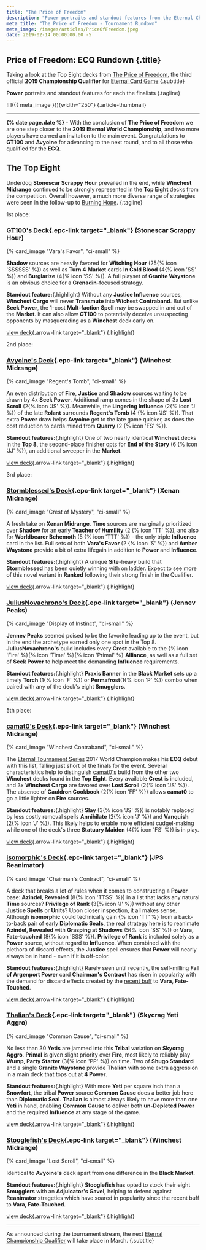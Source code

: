 ```yaml
---
title: "The Price of Freedom"
description: "Power portraits and standout features from the Eternal Championship Qualifier: The Price of Freedom"
meta_title: "The Price of Freedom - Tournament Rundown"
meta_image: /images/articles/PriceOfFreedom.jpeg
date: 2019-02-14 00:00:00.00 -5
---
```

## Price of Freedom: ECQ Rundown  {.title}

Taking a look at the Top Eight decks from [The Price of Freedom][], the third official **2019 Championship Qualifier** for [Eternal Card Game][]
{.subtitle}

  [The Price of Freedom]: https://www.direwolfdigital.com/news/eternal-championship-qualifier-price-of-freedom/
  [Eternal Card Game]: https://www.direwolfdigital.com/eternal/

**Power** portraits and standout features for each the finalists
{.tagline}

![]({{ meta_image }}){width="250"}
{.article-thumbnail}

----

**{% date page.date %}** - With the conclusion of **The Price of Freedom** we are one step closer to the **2019 Eternal World Championship**, and two more players have earned an invitation to the main event. Congratulations to **GT100** and **Avyoine** for advancing to the next round, and to all those who qualified for the **ECQ**.

## The Top Eight

Underdog **Stonescar Scrappy Hour** prevailed in the end, while **Winchest Midrange** continued to be strongly represented in the **Top Eight** decks from the competition. Overall however, a much more diverse range of strategies were seen in the follow-up to [Burning Hope][].
{.tagline}

  [Burning Hope]: /articles/BurningHope.html

<!-- <span style="color: #81C3F4">All of the summaries here include a standout feature describing what sets each deck apart from the others.</span> -->

<div class="pre-headline first">1st place:</div>

### [GT100's Deck][deck-1]{.epc-link target="_blank"} (Stonescar Scrappy Hour)

  [deck-1]: https://www.shiftstoned.com/epc/?d=EBoMEBFEBICFtHEBlIEpfPEAjBEBdEE5GCBrIEBnMDDsHEDuBDB2JBBBIB5HEDsIEDBEA8BEBjNCAABBrIBEgHBrfPBDsHBF2F&t=GT100's%20Deck's%20Deck%20%7BECQ%20Price%20of%20Freedom%7D

{% card_image "Vara's Favor", "ci-small" %}

**Shadow** sources are heavily favored for **Witching Hour** (25{% icon 'SSSSSS' %}) as well as **Turn 4** **Market** cards **In Cold Blood** (4{% icon 'SS' %}) and **Burglarize** (4{% icon 'SS' %}). A full playset of **Granite Waystone** is an obvious choice for a **Grenadin**-focused strategy.

**Standout feature:**{.highlight} Without any **Justice Influence** sources, **Winchest Cargo** will never **Transmute** into **Wichest Contraband**. But unlike **Seek Power**, the 1-cost **Mult-faction Spell** may be swapped in and out of the **Market**. It can also allow **GT100** to potentially deceive unsuspecting opponents by masquerading as a **Winchest** deck early on.

[view deck][deck-1]{.arrow-link target="_blank"}
{.highlight}

<div class="pre-headline second">2nd place:</div>

### [Avyoine's Deck][deck-2]{.epc-link target="_blank"} (Winchest Midrange)

  [deck-2]: https://www.shiftstoned.com/epc/?d=EFtCEB4MEBIDFwGEpfPEFvHCFyGEFmGECsHEsfTEBsFDE2HCF2FEFkBDBBDB-DCB5HEDsIEEzHCDoIDA8BCA4BCA3BCAABrfBBsfCBF1GBEqEBFuD&t=Avyoine's%20Deck%20%7BECQ%20Price%20of%20Freedom%7D

{% card_image "Regent's Tomb", "ci-small" %}

An even distribution of **Fire**, **Justice** and **Shadow** sources waiting to be drawn by 4x **Seek Power**. Additional ramp comes in the shape of 3x **Lost Scroll** (2{% icon 'JS' %}). Meanwhile, the **Lingering Influence** (2{% icon 'J' %}) of the late **Rolant** surrounds **Regent's Tomb** (4 {% icon 'JS' %}). That extra **Power** draw helps **Avyoine** get to the late game quicker, as does the cost reduction to cards mined from **Quarry** (2 {% icon 'FS' %}).

**Standout features:**{.highlight} One of two nearly identical **Winchest** decks in the **Top 8**, the second-place finisher opts for **End of the Story** (6 {% icon 'JJ' %}), an additional sweeper in the **Market**.

[view deck][deck-2]{.arrow-link target="_blank"}
{.highlight}

<div class="pre-headline third">3rd place:</div>

### [Stormblessed's Deck][deck-3]{.epc-link target="_blank"} (Xenan Midrange)

  [deck-3]: https://www.shiftstoned.com/epc/?d=CB7HCBtIEEjCEB2PEAjBDEkCECvGEF9GEBjDDF4BEsfTEFkCCD3CEFgHCF2FFB5HGB_BEDzBEEqIEA9BCCpGCAABB6HBD_BBCsBBrfPBpfJ&t=Stormblessed's%20Deck%20%7BECQ%20Price%20of%20Freedom%7D

{% card_image "Crest of Mystery", "ci-small" %}

A fresh take on **Xenan Midrange**. **Time** sources are marginally prioritized over **Shadow** for an early **Teacher of Humility** (2 {% icon 'TT' %}), and also for **Worldbearer Behemoth** (5 {% icon 'TTT' %}) - the only triple **Influence** card in the list. Full sets of both **Vara's Favor** (2 {% icon 'S' %}) and **Amber Waystone** provide a bit of extra lifegain in addition to **Power** and **Influence**.

<!-- 20T/19S. 4x Amber Waystone. 4x Vara's Favor. -->

**Standout features:**{.highlight} A unique **Site**-heavy build that **Stormblessed** has been quietly winning with on ladder. Expect to see more of this novel variant in **Ranked** following their strong finish in the Qualifier.

[view deck][deck-3]{.arrow-link target="_blank"}
{.highlight}

### [JuliusNovachrono's Deck][deck-4]{.epc-link target="_blank"} (Jennev Peaks)

  [deck-4]: https://www.shiftstoned.com/epc/?d=EBhGEB4MEBIErfVEDlFEF0HEFsGEF3GEBjDEBjHCFkCEC3FEFkBEBBCB7FDB_BEDqIED7HEDlIBA1BCA2BBA_BCAABC8FBEjFBF7GBF1HBCrF&t=JuliusNovachrono's%20Deck%20%7BECQ%20Price%20of%20Freedom%7D

{% card_image "Display of Instinct", "ci-small" %}

<!-- 19F/18T/16P. -->

**Jennev Peaks** seemed poised to be the favorite leading up to the event, but in the end the archetype earned only one spot in the Top 8. **JuliusNovachrono's** build includes every **Crest** available to the {% icon 'Fire' %}{% icon 'Time' %}{% icon 'Primal' %} **Alliance**, as well as a full set of **Seek Power** to help meet the demanding **Influence** requirements.

**Standout features:**{.highlight} **Praxis Banner** in the **Black Market** sets up a timely **Torch** (1{% icon 'F' %}) or **Permafrost**(1{% icon 'P' %}) combo when paired with any of the deck's eight **Smugglers**.

[view deck][deck-4]{.arrow-link target="_blank"}
{.highlight}

<div class="pre-headline fifth">5th place:</div>

### [camat0's Deck][deck-5]{.epc-link target="_blank"} (Winchest Midrange)

  [deck-5]: https://www.shiftstoned.com/epc/?d=CFtCEB4MEBIDFtHCBtIEpfPEBvEDFvHEFyGEFmGDBjMEsfTEE2HEFkBCBBFB-DDB5HEDsIEEzHEDoICA8BCA3BCAABF1GBFaBB9JBBsFBFuD&t=camat0's%20Deck%20%7BECQ%20Price%20of%20Freedom%7D

{% card_image "Winchest Contraband", "ci-small" %}

<!-- 19F/22J/22S. -->

The [Eternal Tournament Series][] 2017 World Champion makes his **ECQ** debut with this list, falling just short of the finals for the event. Several characteristics help to distinguish [camat0's][] build from the other two **Winchest** decks found in the **Top Eight**. Every available **Crest** is included, and 3x **Winchest Cargo** are favored over **Lost Scroll** (2{% icon 'JS' %}). The absence of **Cauldron Cookbook** (2{% icon 'FF' %}) allows **camat0** to go a little lighter on **Fire** sources.

  [Eternal Tournament Series]: https://rngeternal.com/
  [camat0's]: https://twitter.com/camat0_

**Standout features:**{.highlight} **Slay** (3{% icon 'JS' %}) is notably replaced by less costly removal spells **Annihilate** (2{% icon 'J' %}) and **Vanquish** (2{% icon 'J' %}). This likely helps to enable more efficient cudgel-making while one of the deck's three **Statuary Maiden** (4{% icon 'FS' %}) is in play.

[view deck][deck-5]{.arrow-link target="_blank"}
{.highlight}

### [isomorphic's Deck][deck-6]{.epc-link target="_blank"} (JPS Reanimator)

  [deck-6]: https://www.shiftstoned.com/epc/?d=EB7HEEoGEBkGEF4DEBmIEDlFEE5GCDtFEB9EDBkJEBhMEsfVEBzJFB-DCB5HEEvIEDrIEBpNDBhNEA-BCAABBtIBElIBEgHBBkJBBhN&t=isomorphic's%20Deck%20%7BECQ%20Price%20of%20Freedom%7D

{% card_image "Chairman's Contract", "ci-small" %}

<!-- 17J/15P/17S. -->

A deck that breaks a lot of rules when it comes to constructing a **Power** base: **Azindel, Revealed** (8{% icon 'TTSS' %}) in a list that lacks any natural **Time** sources? **Privilege of Rank** (3{% icon 'J' %}) without any other **Justice Spells** or **Units**? Upon closer inspection, it all makes sense. Although **isomorphic** could technically gain {% icon 'TT' %} from a back-to-back pair of early **Diplomatic Seals**, the real strategy here is to reanimate **Azindel, Revealed** with **Grasping at Shadows** (5{% icon 'SS' %}) or **Vara, Fate-touched** (8{% icon 'SSS' %}). **Privilege of Rank** is included solely as a **Power** source, without regard to **Influence**. When combined with the plethora of discard effects, the **Justice** spell ensures that **Power** will nearly always be in hand - even if it is off-color.

**Standout features:**{.highlight} Rarely seen until recently, the self-milling **Fall of Argenport Power** card **Chairman's Contract** has risen in popularity with the demand for discard effects created by the [recent buff][] to **Vara, Fate-Touched**.

  [recent buff]: https://steamcommunity.com/games/531640/announcements/detail/1690440309949401220

[view deck][deck-6]{.arrow-link target="_blank"}
{.highlight}

### [Thalian's Deck][deck-7]{.epc-link target="_blank"} (Skycrag Yeti Aggro)

  [deck-7]: https://www.shiftstoned.com/epc/?d=EBNEBhGECpDEBIEC7FEE5EEDhFCqfBEEiIEF3GErfSEB_PEF5GDBBHB7FED3IBDBEA1BCEBEC6FCAABBoGBEjFBEhBBCiGBBwB&t=Thalian's%20Deck%20%7BECQ%20Price%20of%20Freedom%7D

{% card_image "Common Cause", "ci-small" %}

No less than 30 **Yetis** are jammed into this **Tribal** variation on **Skycrag Aggro**. **Primal** is given slight priority over **Fire**, most likely to reliably play **Wump, Party Starter** (3{% icon 'PP' %}) on time. Two of **Shugo Standard** and a single **Granite Waystone** provide **Thalian** with some extra aggression in a main deck that tops out at **4 Power**.

**Standout features:**{.highlight} With more **Yeti** per square inch than a **Snowfort**, the tribal **Power** source **Common Cause** does a better job here than **Diplomatic Seal**. **Thalian** is almost always likely to have more than one **Yeti** in hand, enabling **Common Cause** to deliver both **un-Depleted Power** and the required **Influence** at any stage of the game.

[view deck][deck-7]{.arrow-link target="_blank"}
{.highlight}

### [Stooglefish's Deck][deck-8]{.epc-link target="_blank"} (Winchest Midrange)

  [deck-8]: https://www.shiftstoned.com/epc/?d=EFtCEB4MEBIDFwGEpfPEFvHCFyGEFmGECsHEsfTEBsFDE2HCF2FEFkBDBBDB-DCB5HEDsIEEzHCDoIDA8BCA4BCA3BCAABFsCBrfBBsfCBF1GBFuD&t=Stooglefish's%20Deck%20%7BECQ%20Price%20of%20Freedom%7D

{% card_image "Lost Scroll", "ci-small" %}

<!-- 20F/20J/20S. -->

Identical to **Avyoine's** deck apart from one difference in the **Black Market**.

<!-- Four Winchest Cargos but no Lost Scrolls. Curve tops out at 7 for Xo and no Martyr's Cross. -->

**Standout features:**{.highlight} **Stooglefish** has opted to stock their eight **Smugglers** with an **Adjuicator's Gavel**, helping to defend against **Reanimator** strageties which have soared in popularity since the recent buff to **Vara, Fate-Touched**.

[view deck][deck-8]{.arrow-link target="_blank"}
{.highlight}

----

As announced during the tournament stream, the next [Eternal Championship Qualifier][] will take place in March.
{.subtitle}

  [Eternal Championship Qualifier]: https://www.direwolfdigital.com/news/eternal-world-championship-2019/